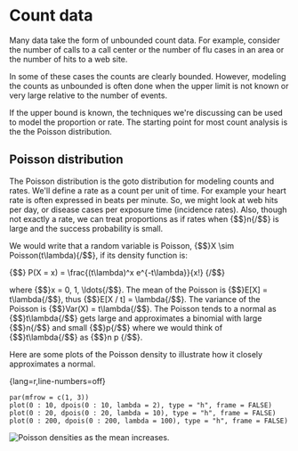 # Count data

Many data take the form of unbounded count
data. For example, consider the number of calls
to a call center or the number of flu cases
in an area or the number of hits to a web site.

In some of these cases the counts are clearly
bounded. However, modeling the counts as unbounded
is often done when the upper limit is not known
or very large relative to the number of events.

If the upper bound is known, the techniques we're
discussing can be used to model the proportion or
rate. The
starting point for most count analysis is the
the Poisson distribution.


## Poisson distribution

The Poisson distribution is the goto distribution for modeling
counts and rates. We'll define a rate as a count per unit of time.
For example your heart rate is often expressed in beats per minute.
So, we might look at web hits per day, or disease cases per
exposure time (incidence rates). Also, though not exactly a rate,
we can treat proportions as if rates when {$$}n{/$$} is large
and the success probability is small.

We would write that a random variable is Poisson,
{$$}X \sim Poisson(t\lambda){/$$}, if its density function is:

{$$}
P(X = x) = \frac{(t\lambda)^x e^{-t\lambda}}{x!}
{/$$}

where {$$}x = 0, 1, \ldots{/$$}. The
mean of the Poisson is {$$}E[X] = t\lambda{/$$}, thus {$$}E[X / t] = \lambda{/$$}.
The variance of the Poisson is {$$}Var(X) = t\lambda{/$$}.
The Poisson tends to a normal as {$$}t\lambda{/$$} gets large and
approximates a binomial with large {$$}n{/$$} and small {$$}p{/$$}
where we would think of {$$}t\lambda{/$$} as {$$}n p {/$$}.

Here are some plots of the Poisson density to illustrate
how it closely approximates a normal.

{lang=r,line-numbers=off}
~~~
par(mfrow = c(1, 3))
plot(0 : 10, dpois(0 : 10, lambda = 2), type = "h", frame = FALSE)
plot(0 : 20, dpois(0 : 20, lambda = 10), type = "h", frame = FALSE)
plot(0 : 200, dpois(0 : 200, lambda = 100), type = "h", frame = FALSE)
~~~

![Poisson densities as the mean increases.](figures/simPois.png)


<!--

## Poisson distribution
### Sort of, showing that the mean and variance are equal

```r
x <- 0 : 10000; lambda = 3
mu <- sum(x * dpois(x, lambda = lambda))
sigmasq <- sum((x - mu)^2 * dpois(x, lambda = lambda))
c(mu, sigmasq)
```

```
[1] 3 3
```


---

## Example: Leek Group Website Traffic
* Consider the daily counts to Jeff Leek's web site

[http://biostat.jhsph.edu/~jleek/](http://biostat.jhsph.edu/~jleek/)

* Since the unit of time is always one day, set $t = 1$ and then
the Poisson mean is interpretted as web hits per day. (If we set $t = 24$, it would
be web hits per hour).

---

## Website data


```r
download.file("https://dl.dropboxusercontent.com/u/7710864/data/gaData.rda",destfile="./data/gaData.rda",method="curl")
load("./data/gaData.rda")
gaData$julian <- julian(gaData$date)
head(gaData)
```

```
        date visits simplystats julian
1 2011-01-01      0           0  14975
2 2011-01-02      0           0  14976
3 2011-01-03      0           0  14977
4 2011-01-04      0           0  14978
5 2011-01-05      0           0  14979
6 2011-01-06      0           0  14980
```


[http://skardhamar.github.com/rga/](http://skardhamar.github.com/rga/)


---

## Plot data


```r
plot(gaData$julian,gaData$visits,pch=19,col="darkgrey",xlab="Julian",ylab="Visits")
```

<div class="rimage center"><img src="fig/unnamed-chunk-2.png" title="plot of chunk unnamed-chunk-2" alt="plot of chunk unnamed-chunk-2" class="plot" /></div>



---

## Linear regression

$$ NH_i = b_0 + b_1 JD_i + e_i $$

$NH_i$ - number of hits to the website

$JD_i$ - day of the year (Julian day)

$b_0$ - number of hits on Julian day 0 (1970-01-01)

$b_1$ - increase in number of hits per unit day

$e_i$ - variation due to everything we didn't measure


---

## Linear regression line


```r
plot(gaData$julian,gaData$visits,pch=19,col="darkgrey",xlab="Julian",ylab="Visits")
lm1 <- lm(gaData$visits ~ gaData$julian)
abline(lm1,col="red",lwd=3)
```

<div class="rimage center"><img src="fig/linReg.png" title="plot of chunk linReg" alt="plot of chunk linReg" class="plot" /></div>

---

## Aside, taking the log of the outcome
- Taking the natural log of the outcome has a specific interpretation.
- Consider the model

$$ \log(NH_i) = b_0 + b_1 JD_i + e_i $$

$NH_i$ - number of hits to the website

$JD_i$ - day of the year (Julian day)

$b_0$ - log number of hits on Julian day 0 (1970-01-01)

$b_1$ - increase in log number of hits per unit day

$e_i$ - variation due to everything we didn't measure

---
## Exponentiating coefficients
- $e^{E[\log(Y)]}$ geometric mean of $Y$.
    - With no covariates, this is estimated by $e^{\frac{1}{n}\sum_{i=1}^n \log(y_i)} = (\prod_{i=1}^n y_i)^{1/n}$
- When you take the natural log of outcomes and fit a regression model, your exponentiated coefficients
estimate things about geometric means.
- $e^{\beta_0}$ estimated geometric mean hits on day 0
- $e^{\beta_1}$ estimated relative increase or decrease in geometric mean hits per day
- There's a problem with logs with you have zero counts, adding a constant works

```r
round(exp(coef(lm(I(log(gaData$visits + 1)) ~ gaData$julian))), 5)
```

```
  (Intercept) gaData$julian
        0.000         1.002
```


---

## Linear vs. Poisson regression

__Linear__

$$ NH_i = b_0 + b_1 JD_i + e_i $$

or

$$ E[NH_i | JD_i, b_0, b_1] = b_0 + b_1 JD_i$$

__Poisson/log-linear__

$$ \log\left(E[NH_i | JD_i, b_0, b_1]\right) = b_0 + b_1 JD_i $$

or

$$ E[NH_i | JD_i, b_0, b_1] = \exp\left(b_0 + b_1 JD_i\right) $$


---

## Multiplicative differences

<br><br>
$$ E[NH_i | JD_i, b_0, b_1] = \exp\left(b_0 + b_1 JD_i\right) $$

<br><br>

$$ E[NH_i | JD_i, b_0, b_1] = \exp\left(b_0 \right)\exp\left(b_1 JD_i\right) $$

<br><br>

If $JD_i$ is increased by one unit, $E[NH_i | JD_i, b_0, b_1]$ is multiplied by $\exp\left(b_1\right)$

---

## Poisson regression in R


```r
plot(gaData$julian,gaData$visits,pch=19,col="darkgrey",xlab="Julian",ylab="Visits")
glm1 <- glm(gaData$visits ~ gaData$julian,family="poisson")
abline(lm1,col="red",lwd=3); lines(gaData$julian,glm1$fitted,col="blue",lwd=3)
```

<div class="rimage center"><img src="fig/poisReg.png" title="plot of chunk poisReg" alt="plot of chunk poisReg" class="plot" /></div>



---

## Mean-variance relationship?


```r
plot(glm1$fitted,glm1$residuals,pch=19,col="grey",ylab="Residuals",xlab="Fitted")
```

<div class="rimage center"><img src="fig/unnamed-chunk-4.png" title="plot of chunk unnamed-chunk-4" alt="plot of chunk unnamed-chunk-4" class="plot" /></div>


---

## Model agnostic standard errors


```r
library(sandwich)
confint.agnostic <- function (object, parm, level = 0.95, ...)
{
    cf <- coef(object); pnames <- names(cf)
    if (missing(parm))
        parm <- pnames
    else if (is.numeric(parm))
        parm <- pnames[parm]
    a <- (1 - level)/2; a <- c(a, 1 - a)
    pct <- stats:::format.perc(a, 3)
    fac <- qnorm(a)
    ci <- array(NA, dim = c(length(parm), 2L), dimnames = list(parm,
                                                               pct))
    ses <- sqrt(diag(sandwich::vcovHC(object)))[parm]
    ci[] <- cf[parm] + ses %o% fac
    ci
}
```

[http://stackoverflow.com/questions/3817182/vcovhc-and-confidence-interval](http://stackoverflow.com/questions/3817182/vcovhc-and-confidence-interval)

---

## Estimating confidence intervals


```r
confint(glm1)
```

```
                  2.5 %     97.5 %
(Intercept)   -34.34658 -31.159716
gaData$julian   0.00219   0.002396
```

```r
confint.agnostic(glm1)
```

```
                   2.5 %     97.5 %
(Intercept)   -36.362675 -29.136997
gaData$julian   0.002058   0.002528
```



---

## Rates


<br><br>


$$ E[NHSS_i | JD_i, b_0, b_1]/NH_i = \exp\left(b_0 + b_1 JD_i\right) $$

<br><br>

$$ \log\left(E[NHSS_i | JD_i, b_0, b_1]\right) - \log(NH_i)  =  b_0 + b_1 JD_i $$

<br><br>

$$ \log\left(E[NHSS_i | JD_i, b_0, b_1]\right) = \log(NH_i) + b_0 + b_1 JD_i $$

---

## Fitting rates in R


```r
glm2 <- glm(gaData$simplystats ~ julian(gaData$date),offset=log(visits+1),
            family="poisson",data=gaData)
plot(julian(gaData$date),glm2$fitted,col="blue",pch=19,xlab="Date",ylab="Fitted Counts")
points(julian(gaData$date),glm1$fitted,col="red",pch=19)
```

<div class="rimage center"><img src="fig/ratesFit.png" title="plot of chunk ratesFit" alt="plot of chunk ratesFit" class="plot" /></div>


---

## Fitting rates in R


```r
glm2 <- glm(gaData$simplystats ~ julian(gaData$date),offset=log(visits+1),
            family="poisson",data=gaData)
plot(julian(gaData$date),gaData$simplystats/(gaData$visits+1),col="grey",xlab="Date",
     ylab="Fitted Rates",pch=19)
lines(julian(gaData$date),glm2$fitted/(gaData$visits+1),col="blue",lwd=3)
```

<div class="rimage center"><img src="fig/unnamed-chunk-6.png" title="plot of chunk unnamed-chunk-6" alt="plot of chunk unnamed-chunk-6" class="plot" /></div>


---

## More information

* [Log-linear models and multiway tables](http://ww2.coastal.edu/kingw/statistics/R-tutorials/loglin.html)
* [Wikipedia on Poisson regression](http://en.wikipedia.org/wiki/Poisson_regression), [Wikipedia on overdispersion](http://en.wikipedia.org/wiki/Overdispersion)
* [Regression models for count data in R](http://cran.r-project.org/web/packages/pscl/vignettes/countreg.pdf)
* [pscl package](http://cran.r-project.org/web/packages/pscl/index.html) - the function _zeroinfl_ fits zero inflated models.

-->
